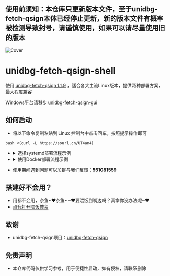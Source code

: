 ## 使用前须知：本仓库只更新版本文件，至于unidbg-fetch-qsign本体已经停止更新，新的版本文件有概率被检测导致封号，请谨慎使用，如果可以请尽量使用旧的版本

![Cover](https://github.com/CikeyQi/unidbg-fetch-qsign-shell/assets/61369914/d6f08c4e-0788-41f8-8b70-32ed490cb56b)

# unidbg-fetch-qsign-shell

使用 [unidbg-fetch-qsign 1.1.9](https://github.com/fuqiuluo/unidbg-fetch-qsign/releases/tag/1.1.9) ，适合各大主流Linux版本，提供两种部署方案，最大程度兼容

Windows平台请移步 [unidbg-fetch-qsign-gui](https://github.com/CikeyQi/unidbg-fetch-qsign-gui) <br>

</div>

## 如何启动

- 将以下命令复制粘贴到 Linux 控制台中点击回车，按照提示操作即可

``` shell
bash <(curl -L https://sourl.cn/UT4an4)
```

- <details>
  <summary>选择systemd部署流程示例</summary>
  
  ```shell
  [root@localhost ~]# bash <(curl -L https://sourl.cn/UT4an4)
    % Total    % Received % Xferd  Average Speed   Time    Time     Time  Current
                                   Dload  Upload   Total   Spent    Left  Speed
  100   421  100   421    0     0   1604      0 --:--:-- --:--:-- --:--:--  1600
  100  9179  100  9179    0     0   4394      0  0:00:02  0:00:02 --:--:-- 10723
  请选择使用 systemd 或 Docker 进行管理
  1. systemd管理（官方推荐）
  2. Docker管理
  请输入数字以选择管理方式: 1
  当前系统中存在 systemd 服务
  正在下载并检查所需软件包，请稍等...
  已安装 unzip 工具，跳过安装
  已安装 Java 环境，跳过安装
  正在下载 unidbg-fetch-qsign，请稍等...
  下载 unidbg-fetch-qsign 完成，开始解压...
  正在下载 qsign_operations 脚本，请稍等...
  下载 qsign_operations 脚本成功，5 秒钟后启动...
  请选择 0 开始配置Qsign服务，若配置错误或需要修改请重新运行脚本并选择 启动qsign_operations.sh 
  请选择操作:
  0. 创建或更新 qsign 配置
  1. 重启 qsign
  2. 停止 qsign
  3. 启动 qsign
  4. 设置开机启动
  5. 禁用开机启动
  6. 查看运行状态
  7. 重载 qsign 服务
  8. 查看最近日志
  9. 查询内存和PID
  10. 导出运行日志
  11. 设置别名(qsign)
  请输入数字选项: 0
  
  JAVA_HOME 环境变量未找到，将查找可能的 JDK 安装目录。
  JDK is installed at: /usr/lib/jvm/jre-openjdk
  输入执行版本(比如 8.9.76) : 8.9.96
  创建 systemd 服务 /etc/systemd/system/qsign.service 成功。
  qsign 已启动.
  [root@localhost ~]# curl http://127.0.0.1:8080
  {
      "code": 0,
      "msg": "IAA 云天明 章北海",
      "data": {
          "version": "1.1.9",
          "protocol": {
              "qua": "V1_AND_SQ_8.9.96_5050_HDBM_T",
              "version": "8.9.96",
              "code": "5050",
              "package_name": "com.tencent.mobileqq"
          }
      }
  }
  ```

  </details>

- <details>
  <summary>使用Docker部署流程示例</summary>

  ```shell
  [root@localhost ~]# bash <(curl -L https://sourl.cn/UT4an4)
    % Total    % Received % Xferd  Average Speed   Time    Time     Time  Current
                                   Dload  Upload   Total   Spent    Left  Speed
  100   421  100   421    0     0   1537      0 --:--:-- --:--:-- --:--:--  1542
  100  9179  100  9179    0     0   5197      0  0:00:01  0:00:01 --:--:-- 10348
  请选择使用 systemd 或 Docker 进行管理
  1. systemd管理（官方推荐）
  2. Docker管理
  请输入数字以选择管理方式: 2
  已安装 Docker 环境，跳过安装
  Docker 已启动，跳过启动
  正在拉取 unidbg-fetch-qsign-docker 镜像...
  Using default tag: latest
  latest: Pulling from cikeyqi/unidbg-fetch-qsign-docker
  1efc276f4ff9: Pull complete 
  a2f2f93da482: Pull complete 
  12cca292b13c: Pull complete 
  d73cf48caaac: Pull complete 
  77de508cf504: Pull complete 
  22991f054630: Pull complete 
  19d6514ba1c1: Pull complete 
  Digest: sha256:097b6cc79ddcf6c329d9258307f4734407032dc7363d92267d5bcb9312f63e43
  Status: Downloaded newer image for cikeyqi/unidbg-fetch-qsign-docker:latest
  docker.io/cikeyqi/unidbg-fetch-qsign-docker:latest
  镜像拉取完成
  请输入容器名称(默认随机): qsign
  请输入TXLIB_VERSION(默认8.9.96):   
  请输入签名服务端口号(默认8080): 
  =========================
  容器名称: qsign
  TXLIB_VERSION: 8.9.96
  =========================
  请确认以上信息是否正确？[Y/n] Y
  正在启动容器，请稍等...
  2a5d896696f66a80dd11e1f3efb65d9418871d70ece987c44017839763fccd6e
  容器启动完成
  =========================
  签名服务已启动
  签名版本: 8.9.96
  公网地址: http://127.0.0.1:8080
  内网地址: http://127.0.0.1:8080
  =========================
  unidbg-fetch-qsign-docker 安装完成
  [root@localhost ~]# curl http://127.0.0.1:8080
  {
      "code": 0,
      "msg": "IAA 云天明 章北海",
      "data": {
          "version": "1.2.1",
          "protocol": {
              "qua": "V1_AND_SQ_8.9.96_5050_HDBM_T",
              "version": "8.9.96",
              "code": "5050",
              "package_name": "com.tencent.mobileqq"
          },
          "pid": 7
      }
  }
  ```

  </details>

- 使用期间遇到问题可以加群与我们反馈：**551081559**

## 搭建好不会用？

- 用都不会用，杂鱼\~❤杂鱼\~\~❤要喂饭到嘴边吗？真拿你没办法呢~❤
- [点我打开喂饭教程](https://github.com/CikeyQi/unidbg-fetch-qsign-shell/issues/11)

## 致谢

- unidbg-fetch-qsign项目：[unidbg-fetch-qsign](https://github.com/fuqiuluo/unidbg-fetch-qsign)

## 免责声明

- 本仓库代码仅供学习参考，用于便捷性启动，如有侵权，请联系删除
